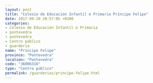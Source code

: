 ```yaml
---
layout: post
title: "Colexio de Educación Infantil e Primaria Príncipe Felipe"
date: 2017-09-20 20:57:05 +0200
categories:
- Colexio de Educación Infantil e Primaria
- pontevedra
- pontevedra
- Centro público
- guarderia
name: "Príncipe Felipe"
province: "Pontevedra"
location: "Pontevedra"
code: "36006316"
type: "Centro público"
permalink: /guarderias/principe-felipe.html
---
```

